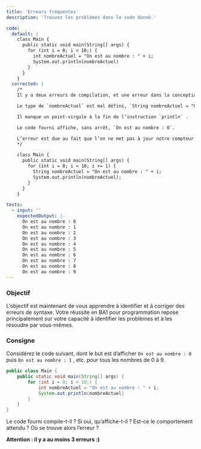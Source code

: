```yaml
---
title: 'Erreurs fréquentes'
description: 'Trouvez les problèmes dans le code donné.'

code:
  default: |
    class Main {
      public static void main(String[] args) {
        for (int i = 0; i < 10;) {
          int nombreActuel = "On est au nombre : " + i;
          System.out.println(nombreActuel)
        }
      }
    }
  corrected: |
    /*
    Il y a deux erreurs de compilation, et une erreur dans la conception du programme.

    Le type de `nombreActuel` est mal défini, `String nombreActuel = "On est au nombre : " + i;`.

    Il manque un point-virgule à la fin de l’instruction `println` .

    Le code fourni affiche, sans arrêt, `On est au nombre : 0`. 

    L’erreur est due au fait que l’on ne met pas à jour notre compteur.
    */

    class Main {
      public static void main(String[] args) {
        for (int i = 0; i < 10; i += 1) {
          String nombreActuel = "On est au nombre : " + i;
          System.out.println(nombreActuel);
        }
      }
    }

tests:
  - input: ''
    expectedOutput: |-
      On est au nombre : 0
      On est au nombre : 1
      On est au nombre : 2
      On est au nombre : 3
      On est au nombre : 4
      On est au nombre : 5
      On est au nombre : 6
      On est au nombre : 7
      On est au nombre : 8
      On est au nombre : 9
---
```


### Objectif

L’objectif est maintenant de vous apprendre à identifier et à corriger des erreurs de syntaxe. Votre réussite en BA1 pour programmation repose principalement sur votre capacité à identifier les problèmes et à les résoudre par vous-mêmes.

### Consigne

Considérez le code suivant, dont le but est d’afficher `On est au nombre : 0` puis `On est au nombre : 1` , etc. pour tous les nombres de 0 à 9.

```java
public class Main {
	public static void main(String[] args) {
		for (int i = 0; i < 10;) {
			int nombreActuel = "On est au nombre : " + i;
			System.out.println(nombreActuel)
		}
	}
}
```

Le code fourni compile-t-il ? Si oui, qu’affiche-t-il ? Est-ce le comportement attendu ? Où se trouve alors l’erreur ?

**Attention : il y a au moins 3 erreurs :)**
